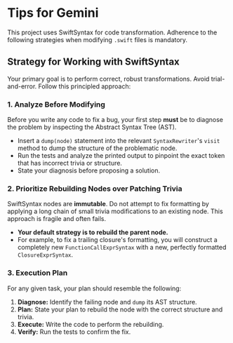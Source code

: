 # Tips for Gemini

This project uses SwiftSyntax for code transformation. Adherence to the following strategies when modifying `.swift` files is mandatory.

## Strategy for Working with SwiftSyntax

Your primary goal is to perform correct, robust transformations. Avoid trial-and-error. Follow this principled approach:

### 1. Analyze Before Modifying

Before you write any code to fix a bug, your first step **must** be to diagnose the problem by inspecting the Abstract Syntax Tree (AST).
-   Insert a `dump(node)` statement into the relevant `SyntaxRewriter`'s `visit` method to dump the structure of the problematic node.
-   Run the tests and analyze the printed output to pinpoint the exact token that has incorrect trivia or structure.
-   State your diagnosis before proposing a solution.

### 2. Prioritize Rebuilding Nodes over Patching Trivia

SwiftSyntax nodes are **immutable**. Do not attempt to fix formatting by applying a long chain of small trivia modifications to an existing node. This approach is fragile and often fails.
-   **Your default strategy is to rebuild the parent node.**
-   For example, to fix a trailing closure's formatting, you will construct a completely new `FunctionCallExprSyntax` with a new, perfectly formatted `ClosureExprSyntax`.

### 3. Execution Plan

For any given task, your plan should resemble the following:
1.  **Diagnose:** Identify the failing node and `dump` its AST structure.
2.  **Plan:** State your plan to rebuild the node with the correct structure and trivia.
3.  **Execute:** Write the code to perform the rebuilding.
4.  **Verify:** Run the tests to confirm the fix.
